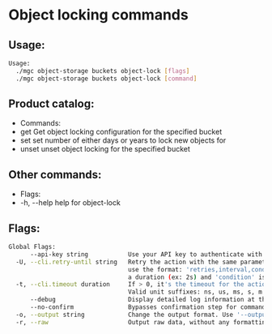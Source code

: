 # Object locking commands

## Usage:
```bash
Usage:
  ./mgc object-storage buckets object-lock [flags]
  ./mgc object-storage buckets object-lock [command]
```

## Product catalog:
- Commands:
- get         Get object locking configuration for the specified bucket
- set         set number of either days or years to lock new objects for
- unset       unset object locking for the specified bucket

## Other commands:
- Flags:
- -h, --help   help for object-lock

## Flags:
```bash
Global Flags:
      --api-key string           Use your API key to authenticate with the API
  -U, --cli.retry-until string   Retry the action with the same parameters until the given condition is met. The flag parameters
                                 use the format: 'retries,interval,condition', where 'retries' is a positive integer, 'interval' is
                                 a duration (ex: 2s) and 'condition' is a 'engine=value' pair such as "jsonpath=expression"
  -t, --cli.timeout duration     If > 0, it's the timeout for the action execution. It's specified as numbers and unit suffix.
                                 Valid unit suffixes: ns, us, ms, s, m and h. Examples: 300ms, 1m30s
      --debug                    Display detailed log information at the debug level
      --no-confirm               Bypasses confirmation step for commands that ask a confirmation from the user
  -o, --output string            Change the output format. Use '--output=help' to know more details.
  -r, --raw                      Output raw data, without any formatting or coloring
```

